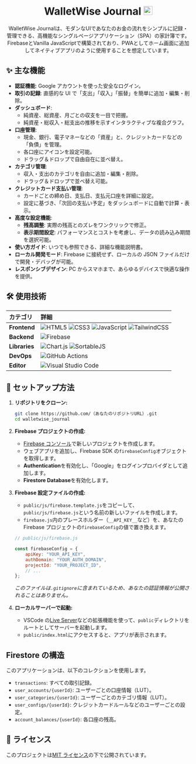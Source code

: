 <h1 align="center">WalletWise Journal <img src="./public/favicon/favicon.ico" alt="InOculus logo" width="24"/></h1>

<p align="center">
WalletWise Journalは、モダンなUIであなたのお金の流れをシンプルに記録・管理できる、高機能なシングルページアプリケーション（SPA）の家計簿です。FirebaseとVanilla JavaScriptで構築されており、PWAとしてホーム画面に追加してネイティブアプリのように使用することを想定しています。
</p>

## ✨ 主な機能

- **認証機能**: Google アカウントを使った安全なログイン。
- **取引の記録**: 直感的な UI で「支出」「収入」「振替」を簡単に追加・編集・削除。
- **ダッシュボード**:
  - 純資産、総資産、月ごとの収支を一目で把握。
  - 純資産・総収入・総支出の推移を示すインタラクティブな複合グラフ。
- **口座管理**:
  - 現金、銀行、電子マネーなどの「資産」と、クレジットカードなどの「負債」を管理。
  - 各口座にアイコンを設定可能。
  - ドラッグ＆ドロップで自由自在に並べ替え。
- **カテゴリ管理**:
  - 収入・支出のカテゴリを自由に追加・編集・削除。
  - ドラッグ＆ドロップで並べ替え可能。
- **クレジットカード支払い管理**:
  - カードごとの締め日、支払日、支払元口座を詳細に設定。
  - 設定に基づき、「次回の支払い予定」をダッシュボードに自動で計算・表示。
- **高度な設定機能**:
  - **残高調整**: 実際の残高とのズレをワンクリックで修正。
  - **表示期間設定**: パフォーマンスとコストを考慮し、データの読み込み期間を選択可能。
- **使い方ガイド**: いつでも参照できる、詳細な機能説明書。
- **ローカル開発モード**: Firebase に接続せず、ローカルの JSON ファイルだけで開発・デバッグが可能。
- **レスポンシブデザイン**: PC からスマホまで、あらゆるデバイスで快適な操作を提供。

## 🛠️ 使用技術

| カテゴリ      | 詳細                                                                                                                                                                                                                                                                                                                                                                                                                                                                       |
| :------------ | :------------------------------------------------------------------------------------------------------------------------------------------------------------------------------------------------------------------------------------------------------------------------------------------------------------------------------------------------------------------------------------------------------------------------------------------------------------------------- |
| **Frontend**  | ![HTML5](https://img.shields.io/badge/html5-%23E34F26.svg?style=for-the-badge&logo=html5&logoColor=white) ![CSS3](https://img.shields.io/badge/css3-%231572B6.svg?style=for-the-badge&logo=css3&logoColor=white) ![JavaScript](https://img.shields.io/badge/javascript-%23323330.svg?style=for-the-badge&logo=javascript&logoColor=%23F7DF1E) ![TailwindCSS](https://img.shields.io/badge/tailwindcss-%2338B2AC.svg?style=for-the-badge&logo=tailwind-css&logoColor=white) |
| **Backend**   | ![Firebase](https://img.shields.io/badge/firebase-%23039BE5.svg?style=for-the-badge&logo=firebase&logoColor=white)                                                                                                                                                                                                                                                                                                                                                         |
| **Libraries** | ![Chart.js](https://img.shields.io/badge/chart.js-F5788D.svg?style=for-the-badge&logo=chart.js&logoColor=white) ![SortableJS](https://img.shields.io/badge/SortableJS-3068b2.svg?style=for-the-badge&logo=javascript&logoColor=white)                                                                                                                                                                                                                                      |
| **DevOps**    | ![GitHub Actions](https://img.shields.io/badge/github%20actions-%232671E5.svg?style=for-the-badge&logo=githubactions&logoColor=white)                                                                                                                                                                                                                                                                                                                                      |
| **Editor**    | ![Visual Studio Code](https://img.shields.io/badge/Visual%20Studio%20Code-0078d7.svg?style=for-the-badge&logo=visual-studio-code&logoColor=white)                                                                                                                                                                                                                                                                                                                          |

## 🚀 セットアップ方法

1.  **リポジトリをクローン:**

    ```bash
    git clone https://github.com/（あなたのリポジトリURL）.git
    cd walletwise_journal
    ```

2.  **Firebase プロジェクトの作成:**

    - [Firebase コンソール](https://console.firebase.google.com/)で新しいプロジェクトを作成します。
    - ウェブアプリを追加し、Firebase SDK の`firebaseConfig`オブジェクトを取得します。
    - **Authentication**を有効化し、「Google」をログインプロバイダとして追加します。
    - **Firestore Database**を有効化します。

3.  **Firebase 設定ファイルの作成:**

    - `public/js/firebase.template.js`をコピーして、`public/js/firebase.js`という名前の新しいファイルを作成します。
    - `firebase.js`内のプレースホルダー（`__API_KEY__`など）を、あなたの Firebase プロジェクトの`firebaseConfig`の値で置き換えます。

    <!-- end list -->

    ```javascript
    // public/js/firebase.js

    const firebaseConfig = {
    	apiKey: "YOUR_API_KEY",
    	authDomain: "YOUR_AUTH_DOMAIN",
    	projectId: "YOUR_PROJECT_ID",
    	// ...
    };
    ```

    _このファイルは`.gitignore`に含まれているため、あなたの認証情報が公開されることはありません。_

4.  **ローカルサーバーで起動:**

    - VSCode の[Live Server](https://marketplace.visualstudio.com/items?itemName=ritwickdey.LiveServer)などの拡張機能を使って、`public`ディレクトリをルートとしてサーバーを起動します。
    - `public/index.html`にアクセスすると、アプリが表示されます。

## Firestore の構造

このアプリケーションは、以下のコレクションを使用します。

- `transactions`: すべての取引記録。
- `user_accounts/{userId}`: ユーザーごとの口座情報（LUT）。
- `user_categories/{userId}`: ユーザーごとのカテゴリ情報（LUT）。
- `user_configs/{userId}`: クレジットカードルールなどのユーザーごとの設定。
- `account_balances/{userId}`: 各口座の残高。

## 📄 ライセンス

このプロジェクトは[MIT ライセンス](https://opensource.org/licenses/MIT)の下で公開されています。
